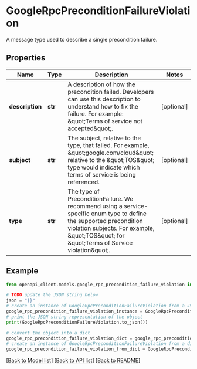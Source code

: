 # GoogleRpcPreconditionFailureViolation

A message type used to describe a single precondition failure.

## Properties

Name | Type | Description | Notes
------------ | ------------- | ------------- | -------------
**description** | **str** | A description of how the precondition failed. Developers can use this description to understand how to fix the failure. For example: \&quot;Terms of service not accepted\&quot;. | [optional] 
**subject** | **str** | The subject, relative to the type, that failed. For example, \&quot;google.com/cloud\&quot; relative to the \&quot;TOS\&quot; type would indicate which terms of service is being referenced. | [optional] 
**type** | **str** | The type of PreconditionFailure. We recommend using a service-specific enum type to define the supported precondition violation subjects. For example, \&quot;TOS\&quot; for \&quot;Terms of Service violation\&quot;. | [optional] 

## Example

```python
from openapi_client.models.google_rpc_precondition_failure_violation import GoogleRpcPreconditionFailureViolation

# TODO update the JSON string below
json = "{}"
# create an instance of GoogleRpcPreconditionFailureViolation from a JSON string
google_rpc_precondition_failure_violation_instance = GoogleRpcPreconditionFailureViolation.from_json(json)
# print the JSON string representation of the object
print(GoogleRpcPreconditionFailureViolation.to_json())

# convert the object into a dict
google_rpc_precondition_failure_violation_dict = google_rpc_precondition_failure_violation_instance.to_dict()
# create an instance of GoogleRpcPreconditionFailureViolation from a dict
google_rpc_precondition_failure_violation_from_dict = GoogleRpcPreconditionFailureViolation.from_dict(google_rpc_precondition_failure_violation_dict)
```
[[Back to Model list]](../README.md#documentation-for-models) [[Back to API list]](../README.md#documentation-for-api-endpoints) [[Back to README]](../README.md)


